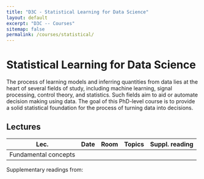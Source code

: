 ```yaml
---
title: "D3C - Statistical Learning for Data Science"
layout: default
excerpt: "D3C -- Courses"
sitemap: false
permalink: /courses/statistical/
---
```


# Statistical Learning for Data Science

The process of learning models and inferring quantities from data lies at the heart of several fields of study, including machine learning, signal
processing, control theory, and statistics. Such fields aim to aid or automate decision making using data. The goal of this PhD-level course is to provide a solid
statistical foundation for the process of turning data into decisions.

## Lectures

| Lec. | Date | Room | Topics | Suppl. reading | 
|------|------|------|--------|----------------|
| Fundamental concepts |      |      |        |                |  

Supplementary readings from:

